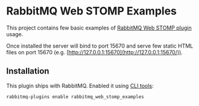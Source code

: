 # RabbitMQ Web STOMP Examples

This project contains few basic examples of [RabbitMQ Web STOMP plugin](https://github.com/rabbitmq/rabbitmq-web-stomp)
usage.

Once installed the server will bind to port 15670 and serve few static
HTML files on port 15670 (e.g. [http://127.0.0.1:15670](http://127.0.0.1:15670/)).

## Installation

This plugin ships with RabbitMQ. Enabled it using [CLI tools](https://www.rabbitmq.com/cli.html):

    rabbitmq-plugins enable rabbitmq_web_stomp_examples
